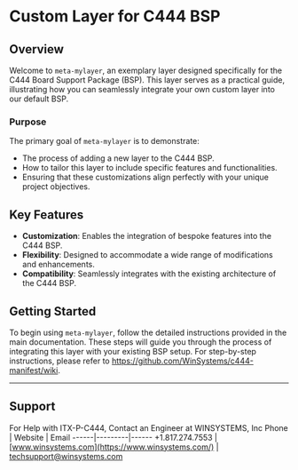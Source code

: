# Custom Layer for C444 BSP

## Overview
Welcome to `meta-mylayer`, an exemplary layer designed specifically for the C444 Board Support Package (BSP). This layer serves as a practical guide, illustrating how you can seamlessly integrate your own custom layer into our default BSP.

### Purpose
The primary goal of `meta-mylayer` is to demonstrate:
- The process of adding a new layer to the C444 BSP.
- How to tailor this layer to include specific features and functionalities.
- Ensuring that these customizations align perfectly with your unique project objectives.

## Key Features
- **Customization**: Enables the integration of bespoke features into the C444 BSP.
- **Flexibility**: Designed to accommodate a wide range of modifications and enhancements.
- **Compatibility**: Seamlessly integrates with the existing architecture of the C444 BSP.

## Getting Started
To begin using `meta-mylayer`, follow the detailed instructions provided in the main documentation. These steps will guide you through the process of integrating this layer with your existing BSP setup.
For step-by-step instructions, please refer to https://github.com/WinSystems/c444-manifest/wiki.

---

## Support
For Help with ITX-P-C444, Contact an Engineer at WINSYSTEMS, Inc
Phone | Website | Email
------|---------|------
+1.817.274.7553 | [www.winsystems.com](https://www.winsystems.com/) | [techsupport@winsystems.com](mailto:sales@winsystems.com)
